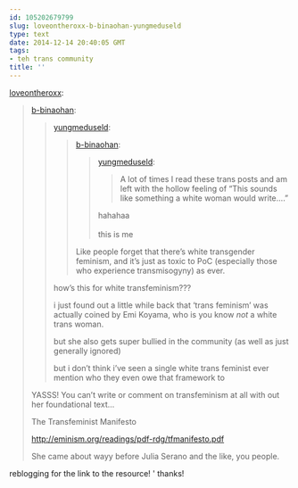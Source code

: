 ```yaml
---
id: 105202679799
slug: loveontheroxx-b-binaohan-yungmeduseld
type: text
date: 2014-12-14 20:40:05 GMT
tags:
- teh trans community
title: ''
---
```

<p><a href="http://loveontheroxx.tumblr.com/post/105202245414/b-binaohan-yungmeduseld-b-binaohan" class="tumblr_blog">loveontheroxx</a>:</p>

<blockquote><p><a class="tumblr_blog" href="http://xd.binaohan.org/post/105201849429/yungmeduseld-b-binaohan-yungmeduseld-a">b-binaohan</a>:</p>

<blockquote>
<p><a class="tumblr_blog" href="http://yungmeduseld.tumblr.com/post/105193308504/b-binaohan-yungmeduseld-a-lot-of-times-i">yungmeduseld</a>:</p>
<blockquote>
<p><a class="tumblr_blog" href="http://xd.binaohan.org/post/105189361304/yungmeduseld-a-lot-of-times-i-read-these-trans">b-binaohan</a>:</p>
<blockquote>
<p><a class="tumblr_blog" href="http://yungmeduseld.tumblr.com/post/105187062684/a-lot-of-times-i-read-these-trans-posts-and-am">yungmeduseld</a>:</p>
<blockquote>
<p>A lot of times I read these trans posts and am left with the hollow feeling of “This sounds like something a white woman would write….”</p>
</blockquote>
<p>hahahaa<br /><br />this is me</p>
</blockquote>
<p>Like people forget that there’s white transgender feminism, and it’s just as toxic to PoC (especially those who experience transmisogyny) as ever.</p>
</blockquote>
<p>how’s this for white transfeminism???</p>
<p>i just found out a little while back that ‘trans feminism’ was actually coined by Emi Koyama, who is you know <em>not</em> a white trans woman.</p>
<p>but she also gets super bullied in the community (as well as just generally ignored)</p>
<p>but i don’t think i’ve seen a single white trans feminist ever mention who they even owe that framework to</p>
</blockquote>

<p>YASSS! You can’t write or comment on transfeminism at all with out her foundational text…</p>

<p>The Transfeminist Manifesto</p>

<p><a href="http://eminism.org/readings/pdf-rdg/tfmanifesto.pdf">http://eminism.org/readings/pdf-rdg/tfmanifesto.pdf</a></p>

<p>She came about wayy before Julia Serano and the like, you people.</p></blockquote>

reblogging for the link to the resource!
'
thanks!

